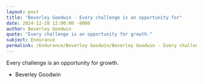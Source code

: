 ```yaml
---
layout: post
title: "Beverley Goodwin - Every challenge is an opportunity for"
date: 2024-12-28 12:00:00 -0000
author: Beverley Goodwin
quote: "Every challenge is an opportunity for growth."
subject: Endurance
permalink: /Endurance/Beverley Goodwin/Beverley Goodwin - Every challenge is an opportunity for
---
```


Every challenge is an opportunity for growth.

- Beverley Goodwin
